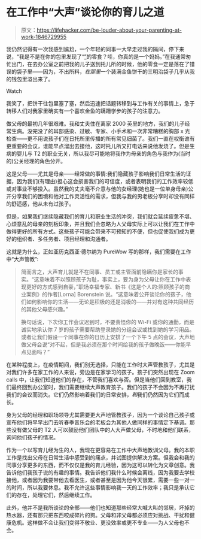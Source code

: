 # 在工作中“大声”谈论你的育儿之道

> 原文：<https://lifehacker.com/be-louder-about-your-parenting-at-work-1846729955>

我仍然记得有一次我感到尴尬，一个年轻的同事一大早走过我的隔间，停下来说，“我是不是在你的包里发现了“[”](https://www.youtube.com/watch?v=cvDe7Es7PYs&ab_channel=eazyone83)的零食？哇，你真的是一个妈妈。”在我通常匆忙出门，在去办公室之前把我的儿子送到托儿所的时候，他的零食一定是落在了错误的袋子里——因为，不出所料，*在那里*一个装满金鱼饼干的三明治袋子几乎从我的钱包里溢出来了。

Watch

我笑了，把饼干往包里塞了塞，然后迅速把话题转移到与工作有关的事情上，急于转移人们对我家里确实有一个喜欢金鱼的蹒跚学步的孩子的注意力。

做父母的最初几年很艰难。我和丈夫住在离家 2000 英里的地方，我们的儿子经常生病。没完没了的耳部感染、过敏、专家、小手术和一次非常糟糕的胸部 x 光检查——更不用说孩子们在日托所里传播的所有常见细菌了。我们一直在权衡谁有更重要的会议，谁能早点溜出去接他，这时托儿所又打电话来说他发烧了。但是生病的婴儿与 T2 的职业无关，所以我尽可能地将我作为母亲的角色与我作为(当时的)公关经理的角色分开。

这是父母——尤其是母亲——经常做的事情:我们隐藏孩子影响我们日常生活的证据，因为我们(有理由)担心这会损害我们的可信度，或者表明我们的工作效率较低或对事业不够投入。虽然我的丈夫毫不介意与他的女经理(她也是一位单身母亲)公开分享我们的困境和他对工作灵活性的需求，但我与我的男老板分享时却没有同样的舒适感，他从未有过孩子。

但是，如果我们继续隐藏我们的育儿和职业生活的冲突，我们就会延续疲惫不堪、心烦意乱的母亲的刻板印象，并且我们会忽略为人父母实际上可以让我们在工作中做得更好的所有方式。这些孩子可能会带来不可预知的不便，但也促使我们成为更好的组织者、多任务者、项目经理和沟通者。

这就是为什么，正如亚历克西亚·德尔纳为 PureWow 写的那样，我们需要在工作中“大声管教”:

> 简而言之，大声育儿就是不在同事、员工或主管面前隐瞒你是家长的事实。“这意味着不以照顾孩子为耻，事实上，要为身为父母让你在工作中表现更好的方式感到自豪，”职场幸福专家、新书《这是个人的:照顾孩子的商业案例》的作者[Lorna] Borenstein 说。“这意味着公开谈论你的孩子，他们如何影响你的生活——无论是积极的还是消极的——并对有这种共同经历的其他父母感兴趣。”
> 
> 换句话说，下次你工作会议迟到时，不要责怪你的 Wi-Fi 或你的通勤，而是诚实地承认你 7 岁的孩子需要帮助登录她的分组会议或找到她的学习用品。或者让我们假设一个同事在你的日历上安排了一个下午 5 点的会议，大声地做父母会说“对不起，但是我必须在那个时间给我的孩子做晚饭——你能早点见面吗？”

在某种程度上，在疫情期间，我们别无选择，只能在工作时大声管教孩子，尤其是对我们许多在家工作的人来说，旁边是在家学习的孩子。孩子们突然出现在 Zoom calls 中，让我们知道他们的存在，不管我们喜欢与否。但是当他们回到教室，我们最终回到办公室时，我们需要继续大声教育孩子。我们的孩子不会因为不再打扰我们的会议而消失。它们仍然影响着我们的日常安排，*和*我们仍然因为它们而成长。

身为父母的经理和职场领导尤其需要更大声地管教孩子，因为一个谈论自己孩子或宣布他们将早早出门去听春季音乐会的老板会为其他人做同样的事情定下基调。那些没有做父母的 T2 人可以鼓励他们团队中的人大声做父母，不时地和他们联系，询问他们孩子的情况。

作为一个以写育儿经为生的人，我现在更容易在工作中大声地教训父母。我的本职工作是找出父母在日常生活中感受到的痛点，并试图提供解决方案。但我会和我的同事分享更多的东西，而不仅仅是我的育儿经验，因为这可以转化为文章创意。我告诉他们我孩子说的有趣的事情。我告诉他们我什么时候会离线，因为我要去学校接他，或者因为我要带他去看医生，或者甚至是因为他今天很累，需要一些一对一的时间，所以我要休息。我不允许这些事情影响我一天的工作效率；我只是承认它们的存在，处理它们，然后继续工作。

此外，他并不是我所谈论的全部——他们也知道那些经常大喊大叫的邻居，坏掉的热水器，还有那只把东西咬成碎片的狗。父母和非父母都必须应对挑战、干扰和健康危机。这样做不会让我们变得不敬业、更没效率或更不专业——为人父母也不会。